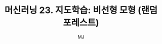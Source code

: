 ---
layout: post
title: "머신러닝 23. 지도학습: 비선형 모형 (랜덤 포레스트)"
author: "MJ"
categories: [science, statistical_method]
tags: [statistics, machinelearning, multicampus, bigdata_analysis_edu, CRT]
image: 
---